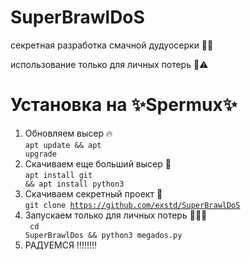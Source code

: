 # SuperBrawlDoS
секретная разработка смачной дудуосерки 🤯🤯

использование только для личных потерь 🫶⚠️

# Установка на ✨<b>Spermux</b>✨

1. Обновляем высер 🔥 </br>
<code>apt update && apt upgrade</code>
2. Скачиваем еще больший высер 🏀 </br>
<code>apt install git && apt install python3</code>
3. Скачиваем секретный проект 🎉 </br>
<code>git clone https://github.com/exstd/SuperBrawlDoS</code>
4. Запускаем только для личных потерь 🤬🇺🇸 </br>
<code> cd SuperBrawlDos && python3 megados.py </code>
5. РАДУЕМСЯ ‼️‼️‼️‼️

